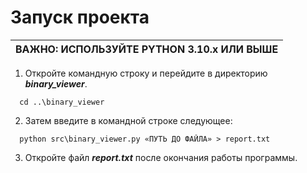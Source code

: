 # Запуск проекта

| ВАЖНО: ИСПОЛЬЗУЙТЕ PYTHON 3.10.x ИЛИ ВЫШЕ |
| --- |

1. Откройте командную строку и перейдите в директорию ***binary_viewer***.

```shell
  cd ..\binary_viewer
```

2. Затем введите в командной строке следующее:

```shell
  python src\binary_viewer.py «ПУТЬ ДО ФАЙЛА» > report.txt
```

3. Откройте файл ***report.txt*** после окончания работы программы.
